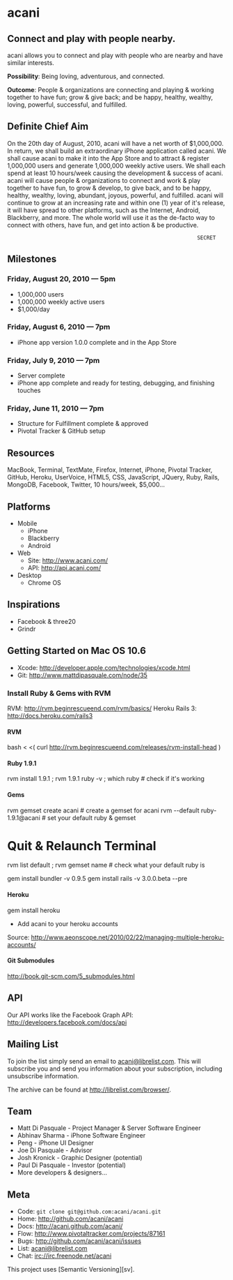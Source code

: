 acani
=====

Connect and play with people nearby.
------------------------------------

acani allows you to connect and play with people who are nearby and have similar interests.

**Possibility**: Being loving, adventurous, and connected.

**Outcome**: People & organizations are connecting and playing & working together to have fun; grow & give back; and be happy, healthy, wealthy, loving, powerful, successful, and fulfilled.


Definite Chief Aim
------------------

On the 20th day of August, 2010, acani will have a net worth of $1,000,000. In return, we shall build an extraordinary iPhone application called acani. We shall cause acani to make it into the App Store and to attract & register 1,000,000 users and generate 1,000,000 weekly active users. We shall each spend at least 10 hours/week causing the development & success of acani. acani will cause people & organizations to connect and work & play together to have fun, to grow & develop, to give back, and to be happy, healthy, wealthy, loving, abundant, joyous, powerful, and fulfilled. acani will continue to grow at an increasing rate and within one (1) year of it's release, it will have spread to other platforms, such as the Internet, Android, Blackberry, and more. The whole world will use it as the de-facto way to connect with others, have fun, and get into action & be productive.

                                                                 SECRET


Milestones
----------

### Friday, August 20, 2010 — 5pm

* 1,000,000 users
* 1,000,000 weekly active users
* $1,000/day

### Friday, August 6, 2010 — 7pm

* iPhone app version 1.0.0 complete and in the App Store

### Friday, July 9, 2010 — 7pm

* Server complete
* iPhone app complete and ready for testing, debugging, and finishing touches

### Friday, June 11, 2010 — 7pm

* Structure for Fulfillment complete & approved
* Pivotal Tracker & GitHub setup


Resources
---------

MacBook, Terminal, TextMate, Firefox, Internet, iPhone, Pivotal Tracker, GitHub, Heroku, UserVoice, HTML5, CSS, JavaScript, JQuery, Ruby, Rails, MongoDB, Facebook, Twitter, 10 hours/week, $5,000...


Platforms
---------

* Mobile
  * iPhone
  * Blackberry
  * Android
* Web
  * Site: http://www.acani.com/
  * API: http://api.acani.com/
* Desktop
  * Chrome OS


Inspirations
------------

* Facebook & three20
* Grindr


Getting Started on Mac OS 10.6
------------------------------

* Xcode: <http://developer.apple.com/technologies/xcode.html>
* Git: <http://www.mattdipasquale.com/node/35>

### Install Ruby & Gems with RVM

RVM: <http://rvm.beginrescueend.com/rvm/basics/>
Heroku Rails 3: <http://docs.heroku.com/rails3>

#### RVM
  bash < <( curl http://rvm.beginrescueend.com/releases/rvm-install-head )

#### Ruby 1.9.1
  rvm install 1.9.1 ; rvm 1.9.1
  ruby -v ; which ruby # check if it's working

#### Gems 
  rvm gemset create acani # create a gemset for acani
  rvm --default ruby-1.9.1@acani # set your default ruby & gemset
  
  # Quit & Relaunch Terminal
  rvm list default ; rvm gemset name # check what your default ruby is
  
  gem install bundler -v 0.9.5
  gem install rails -v 3.0.0.beta --pre

#### Heroku

  gem install heroku
  
  * Add acani to your heroku accounts

Source: <http://www.aeonscope.net/2010/02/22/managing-multiple-heroku-accounts/>

#### Git Submodules

<http://book.git-scm.com/5_submodules.html>


API
---

Our API works like the Facebook Graph API:
<http://developers.facebook.com/docs/api>


Mailing List
------------

To join the list simply send an email to <acani@librelist.com>. This
will subscribe you and send you information about your subscription,
including unsubscribe information.

The archive can be found at <http://librelist.com/browser/>.


Team
----

* Matt Di Pasquale - Project Manager & Server Software Engineer
* Abhinav Sharma - iPhone Software Engineer
* Peng - iPhone UI Designer
* Joe Di Pasquale - Advisor
* Josh Kronick - Graphic Designer (potential)
* Paul Di Pasquale - Investor (potential)
* More developers & designers...


Meta
----

* Code: `git clone git@github.com:acani/acani.git`
* Home: <http://github.com/acani/acani>
* Docs: <http://acani.github.com/acani/>
* Flow: <http://www.pivotaltracker.com/projects/87161>
* Bugs: <http://github.com/acani/acani/issues>
* List: <acani@librelist.com>
* Chat: <irc://irc.freenode.net/acani>

This project uses [Semantic Versioning][sv].
